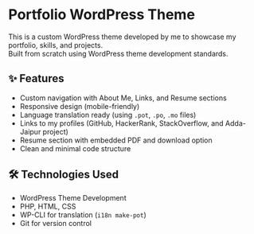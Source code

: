 # Portfolio WordPress Theme

This is a custom WordPress theme developed by me to showcase my portfolio, skills, and projects.  
Built from scratch using WordPress theme development standards.

## ✨ Features
- Custom navigation with About Me, Links, and Resume sections
- Responsive design (mobile-friendly)
- Language translation ready (using `.pot`, `.po`, `.mo` files)
- Links to my profiles (GitHub, HackerRank, StackOverflow, and Adda-Jaipur project)
- Resume section with embedded PDF and download option
- Clean and minimal code structure

## 🛠️ Technologies Used
- WordPress Theme Development
- PHP, HTML, CSS
- WP-CLI for translation (`i18n make-pot`)
- Git for version control

